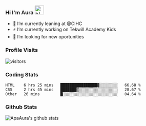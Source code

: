 ### Hi I'm Aura <img src="https://user-images.githubusercontent.com/1303154/88677602-1635ba80-d120-11ea-84d8-d263ba5fc3c0.gif" width="28px" alt="hi">

- 🔭 I’m currently leaning at @CIHC
- ⚡ I’m currently working on Tekwill Academy Kids
- 🤔 I’m looking for new oportunities


### Profile Visits 

![visitors](https://visitor-badge.glitch.me/badge?page_id=ApaAura.ApaAura)


### Coding Stats

<!--START_SECTION:waka-->

```text
HTML    6 hrs 25 mins   ████████████████▓░░░░░░░░   66.68 %
CSS     2 hrs 45 mins   ███████▒░░░░░░░░░░░░░░░░░   28.67 %
Other   26 mins         █░░░░░░░░░░░░░░░░░░░░░░░░   04.64 %
```

<!--END_SECTION:waka-->

### Github Stats

![ApaAura's github stats](https://github-readme-stats.vercel.app/api?username=ApaAura&count_private=true&theme=tokyonight&hide=contribs,prs)
